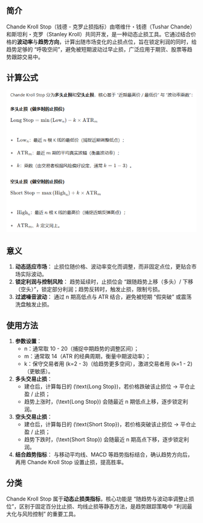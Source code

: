 ## 简介

Chande Kroll Stop（钱德 - 克罗止损指标）由塔维什・钱德（Tushar Chande）和斯坦利・克罗（Stanley Kroll）共同开发，是一种动态止损工具。它通过结合价格的**波动率**与**趋势方向**，计算出随市场变化的止损点位，旨在锁定利润的同时，给趋势足够的 “呼吸空间”，避免被短期波动过早止损，广泛应用于期货、股票等趋势跟踪交易中。

## 计算公式

![image-20250904142444991](.\photo\1)

## 意义

1. **动态适应市场**： 止损位随价格、波动率变化而调整，而非固定点位，更贴合市场实际波动。
2. **锁定利润与控制风险**： 趋势延续时，止损位会 “跟随趋势上移（多头）/ 下移（空头）”，锁定部分利润；趋势反转时，触发止损，限制亏损。
3. **过滤噪音波动**： 通过 n 期高低点与 ATR 结合，避免被短期 “假突破” 或震荡洗盘触发止损。

## 使用方法

1. **参数设置**：
   - n：通常取 10 - 20（捕捉中期趋势的调整区间）；
   - m：通常取 14（ATR 的经典周期，衡量中期波动率）；
   - k：保守交易者用 \(k=2 - 3\)（给趋势更多空间），激进交易者用 \(k=1 - 2\)（更敏感）。
2. **多头交易止损**：
   - 建仓后，计算每日的 \(\text{Long Stop}\)，若价格跌破该止损位 → 平仓止盈 / 止损；
   - 趋势上涨时，\(\text{Long Stop}\) 会随最近 n 期低点上移，逐步锁定利润。
3. **空头交易止损**：
   - 建仓后，计算每日的 \(\text{Short Stop}\)，若价格突破该止损位 → 平仓止盈 / 止损；
   - 趋势下跌时，\(\text{Short Stop}\) 会随最近 n 期高点下移，逐步锁定利润。
4. **结合趋势指标**： 与移动平均线、MACD 等趋势指标结合，确认趋势方向后，再用 Chande Kroll Stop 设置止损，提高胜率。

## 分类

Chande Kroll Stop 属于**动态止损类指标**，核心功能是 “随趋势与波动率调整止损位”，区别于固定百分比止损、均线止损等静态方法，是趋势跟踪策略中 “利润最大化与风险控制” 的重要工具。